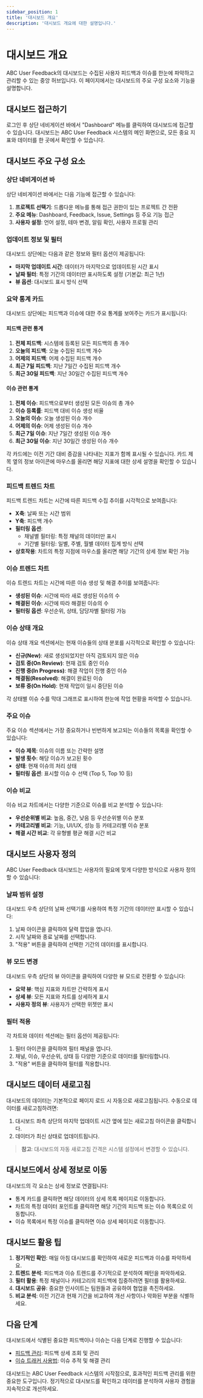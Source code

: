 ```yaml
---
sidebar_position: 1
title: '대시보드 개요'
description: '대시보드 개요에 대한 설명입니다.'
---
```


# 대시보드 개요

ABC User Feedback의 대시보드는 수집된 사용자 피드백과 이슈를 한눈에 파악하고 관리할 수 있는 중앙 허브입니다. 이 페이지에서는 대시보드의 주요 구성 요소와 기능을 설명합니다.

## 대시보드 접근하기

로그인 후 상단 네비게이션 바에서 "Dashboard" 메뉴를 클릭하여 대시보드에 접근할 수 있습니다. 대시보드는 ABC User Feedback 시스템의 메인 화면으로, 모든 중요 지표와 데이터를 한 곳에서 확인할 수 있습니다.

<!-- ![대시보드 메인 화면](/assets/dashboard/dashboard-main.png) -->

## 대시보드 주요 구성 요소

### 상단 네비게이션 바

상단 네비게이션 바에서는 다음 기능에 접근할 수 있습니다:

1. **프로젝트 선택기**: 드롭다운 메뉴를 통해 접근 권한이 있는 프로젝트 간 전환
2. **주요 메뉴**: Dashboard, Feedback, Issue, Settings 등 주요 기능 접근
3. **사용자 설정**: 언어 설정, 테마 변경, 알림 확인, 사용자 프로필 관리

### 업데이트 정보 및 필터

대시보드 상단에는 다음과 같은 정보와 필터 옵션이 제공됩니다:

- **마지막 업데이트 시간**: 데이터가 마지막으로 업데이트된 시간 표시
- **날짜 필터**: 특정 기간의 데이터만 표시하도록 설정 (기본값: 최근 1년)
- **뷰 옵션**: 대시보드 표시 방식 선택

### 요약 통계 카드

대시보드 상단에는 피드백과 이슈에 대한 주요 통계를 보여주는 카드가 표시됩니다:

<!-- ![요약 통계 카드](/assets/dashboard/summary-cards.png) -->

#### 피드백 관련 통계

1. **전체 피드백**: 시스템에 등록된 모든 피드백의 총 개수
2. **오늘의 피드백**: 오늘 수집된 피드백 개수
3. **어제의 피드백**: 어제 수집된 피드백 개수
4. **최근 7일 피드백**: 지난 7일간 수집된 피드백 개수
5. **최근 30일 피드백**: 지난 30일간 수집된 피드백 개수

#### 이슈 관련 통계

1. **전체 이슈**: 피드백으로부터 생성된 모든 이슈의 총 개수
2. **이슈 등록률**: 피드백 대비 이슈 생성 비율
3. **오늘의 이슈**: 오늘 생성된 이슈 개수
4. **어제의 이슈**: 어제 생성된 이슈 개수
5. **최근 7일 이슈**: 지난 7일간 생성된 이슈 개수
6. **최근 30일 이슈**: 지난 30일간 생성된 이슈 개수

각 카드에는 이전 기간 대비 증감을 나타내는 지표가 함께 표시될 수 있습니다. 카드 제목 옆의 정보 아이콘에 마우스를 올리면 해당 지표에 대한 상세 설명을 확인할 수 있습니다.

### 피드백 트렌드 차트

<!-- ![피드백 트렌드 차트](/assets/dashboard/feedback-trends.png) -->

피드백 트렌드 차트는 시간에 따른 피드백 수집 추이를 시각적으로 보여줍니다:

- **X축**: 날짜 또는 시간 범위
- **Y축**: 피드백 개수
- **필터링 옵션**:
  - 채널별 필터링: 특정 채널의 데이터만 표시
  - 기간별 필터링: 일별, 주별, 월별 데이터 집계 방식 선택
- **상호작용**: 차트의 특정 지점에 마우스를 올리면 해당 기간의 상세 정보 확인 가능

### 이슈 트렌드 차트

<!-- ![이슈 트렌드 차트](/assets/dashboard/issue-trends.png) -->

이슈 트렌드 차트는 시간에 따른 이슈 생성 및 해결 추이를 보여줍니다:

- **생성된 이슈**: 시간에 따라 새로 생성된 이슈의 수
- **해결된 이슈**: 시간에 따라 해결된 이슈의 수
- **필터링 옵션**: 우선순위, 상태, 담당자별 필터링 가능

### 이슈 상태 개요

<!-- ![이슈 상태 개요](/assets/dashboard/issue-status-overview.png) -->

이슈 상태 개요 섹션에서는 현재 이슈들의 상태 분포를 시각적으로 확인할 수 있습니다:

- **신규(New)**: 새로 생성되었지만 아직 검토되지 않은 이슈
- **검토 중(On Review)**: 현재 검토 중인 이슈
- **진행 중(In Progress)**: 해결 작업이 진행 중인 이슈
- **해결됨(Resolved)**: 해결이 완료된 이슈
- **보류 중(On Hold)**: 현재 작업이 일시 중단된 이슈

각 상태별 이슈 수를 막대 그래프로 표시하여 한눈에 작업 현황을 파악할 수 있습니다.

### 주요 이슈

<!-- ![주요 이슈](/assets/dashboard/top-issues.png) -->

주요 이슈 섹션에서는 가장 중요하거나 빈번하게 보고되는 이슈들의 목록을 확인할 수 있습니다:

- **이슈 제목**: 이슈의 이름 또는 간략한 설명
- **발생 횟수**: 해당 이슈가 보고된 횟수
- **상태**: 현재 이슈의 처리 상태
- **필터링 옵션**: 표시할 이슈 수 선택 (Top 5, Top 10 등)

### 이슈 비교

<!-- ![이슈 비교](/assets/dashboard/issue-comparison.png) -->

이슈 비교 차트에서는 다양한 기준으로 이슈를 비교 분석할 수 있습니다:

- **우선순위별 비교**: 높음, 중간, 낮음 등 우선순위별 이슈 분포
- **카테고리별 비교**: 기능, UI/UX, 성능 등 카테고리별 이슈 분포
- **해결 시간 비교**: 각 유형별 평균 해결 시간 비교

## 대시보드 사용자 정의

ABC User Feedback 대시보드는 사용자의 필요에 맞게 다양한 방식으로 사용자 정의할 수 있습니다:

### 날짜 범위 설정

<!-- ![날짜 범위 설정](/assets/dashboard/date-range.png) -->

대시보드 우측 상단의 날짜 선택기를 사용하여 특정 기간의 데이터만 표시할 수 있습니다:

1. 날짜 아이콘을 클릭하여 달력 팝업을 엽니다.
2. 시작 날짜와 종료 날짜를 선택합니다.
3. "적용" 버튼을 클릭하여 선택한 기간의 데이터를 표시합니다.

### 뷰 모드 변경

대시보드 우측 상단의 뷰 아이콘을 클릭하여 다양한 뷰 모드로 전환할 수 있습니다:

- **요약 뷰**: 핵심 지표와 차트만 간략하게 표시
- **상세 뷰**: 모든 지표와 차트를 상세하게 표시
- **사용자 정의 뷰**: 사용자가 선택한 위젯만 표시

### 필터 적용

각 차트와 데이터 섹션에는 필터 옵션이 제공됩니다:

1. 필터 아이콘을 클릭하여 필터 패널을 엽니다.
2. 채널, 이슈, 우선순위, 상태 등 다양한 기준으로 데이터를 필터링합니다.
3. "적용" 버튼을 클릭하여 필터를 적용합니다.

## 대시보드 데이터 새로고침

대시보드의 데이터는 기본적으로 페이지 로드 시 자동으로 새로고침됩니다. 수동으로 데이터를 새로고침하려면:

1. 대시보드 좌측 상단의 마지막 업데이트 시간 옆에 있는 새로고침 아이콘을 클릭합니다.
2. 데이터가 최신 상태로 업데이트됩니다.

> **참고**: 대시보드의 자동 새로고침 간격은 시스템 설정에서 변경할 수 있습니다.

## 대시보드에서 상세 정보로 이동

대시보드의 각 요소는 상세 정보로 연결됩니다:

- 통계 카드를 클릭하면 해당 데이터의 상세 목록 페이지로 이동합니다.
- 차트의 특정 데이터 포인트를 클릭하면 해당 기간의 피드백 또는 이슈 목록으로 이동합니다.
- 이슈 목록에서 특정 이슈를 클릭하면 이슈 상세 페이지로 이동합니다.

## 대시보드 활용 팁

1. **정기적인 확인**: 매일 아침 대시보드를 확인하여 새로운 피드백과 이슈를 파악하세요.
2. **트렌드 분석**: 피드백과 이슈 트렌드를 주기적으로 분석하여 패턴을 파악하세요.
3. **필터 활용**: 특정 채널이나 카테고리의 피드백에 집중하려면 필터를 활용하세요.
4. **대시보드 공유**: 중요한 인사이트는 팀원들과 공유하여 협업을 촉진하세요.
5. **비교 분석**: 이전 기간과 현재 기간을 비교하여 개선 사항이나 악화된 부분을 식별하세요.

## 다음 단계

대시보드에서 식별된 중요한 피드백이나 이슈는 다음 단계로 진행할 수 있습니다:

- [피드백 관리](../03-user-guide/02-feedback-management/01-viewing-filtering.md): 피드백 상세 조회 및 관리
- [이슈 트래커 사용법](../03-user-guide/03-issue-management/01-issue-tracker.md): 이슈 추적 및 해결 관리

대시보드는 ABC User Feedback 시스템의 시작점으로, 효과적인 피드백 관리를 위한 중요한 도구입니다. 정기적으로 대시보드를 확인하고 데이터를 분석하여 사용자 경험을 지속적으로 개선하세요.
